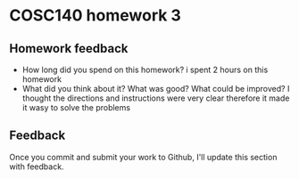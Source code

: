 # COSC140 homework 3

## Homework feedback

 * How long did you spend on this homework?
i spent 2 hours on this homework 
 * What did you think about it?  What was good?  What could be improved?
I thought the directions and instructions were very clear therefore
it made it wasy to solve the problems 
## Feedback

Once you commit and submit your work to Github, I'll update this section with feedback.

